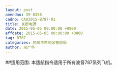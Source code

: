 ```yaml
---
layout: post
amendno: 39-8358
cadno: CAD2015-B787-01
title: 关断电源
date: 2015-05-05 00:00:00 +0800
effdate: 2015-05-05 00:00:00 +0800
tag: B787
categories: 民航华东地区管理局
author: 邢广华
---
```


##适用范围:
本适航指令适用于所有波音787系列飞机。

